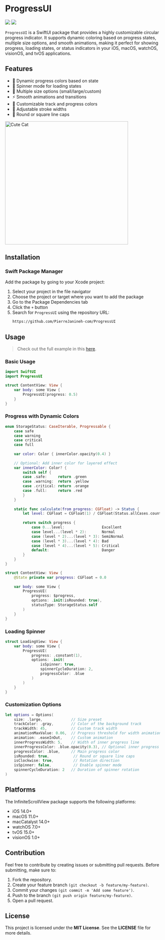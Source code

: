 # ProgressUI

[![](https://img.shields.io/endpoint?url=https%3A%2F%2Fswiftpackageindex.com%2Fapi%2Fpackages%2Fpierrejanineh-com%2FProgressUI%2Fbadge%3Ftype%3Dswift-versions)](https://swiftpackageindex.com/pierrejanineh-com/ProgressUI)
[![](https://img.shields.io/endpoint?url=https%3A%2F%2Fswiftpackageindex.com%2Fapi%2Fpackages%2Fpierrejanineh-com%2FProgressUI%2Fbadge%3Ftype%3Dplatforms)](https://swiftpackageindex.com/pierrejanineh-com/ProgressUI)

`ProgressUI` is a SwiftUI package that provides a highly customizable circular progress indicator. It supports dynamic coloring based on progress states, multiple size options, and smooth animations, making it perfect for showing progress, loading states, or status indicators in your iOS, macOS, watchOS, visionOS, and tvOS applications.

## Features
- 🎨 Dynamic progress colors based on state
- 🔄 Spinner mode for loading states
- 📏 Multiple size options (small/large/custom)
- ⚡️ Smooth animations and transitions
- 🎯 Customizable track and progress colors
- 📐 Adjustable stroke widths
- 🔲 Round or square line caps

<img src="https://github.com/PierreJanineh-com/ProgressUI/example.gif" alt="Cute Cat" width="400" />

## Installation

### Swift Package Manager
Add the package by going to your Xcode project:
1. Select your project in the file navigator
2. Choose the project or target where you want to add the package
3. Go to the Package Dependencies tab
4. Click the `+` button
5. Search for `ProgressUI` using the repository URL:
    ```bash
    https://github.com/PierreJanineh-com/ProgressUI
    ```

## Usage
> Check out the full example in this [here](https://github.com/PierreJanineh-com/ProgressUI/Example).

### Basic Usage
``` swift
import SwiftUI
import ProgressUI

struct ContentView: View {
    var body: some View {
        ProgressUI(progress: 0.5)
    }
}
```

### Progress with Dynamic Colors
``` swift
enum StorageStatus: CaseIterable, Progressable {
    case safe
    case warning
    case critical
    case full
    
    var color: Color { innerColor.opacity(0.4) }
    
    // Optional: Add inner color for layered effect
    var innerColor: Color? {
        switch self {
        case .safe:     return .green
        case .warning:  return .yellow
        case .critical: return .orange
        case .full:     return .red
        }
    }
    
    static func calculate(from progress: CGFloat) -> Status {
        let level: CGFloat = CGFloat(1) / CGFloat(Status.allCases.count)
        
        return switch progress {
            case 0...level:                 Excellent
            case level...(level * 2):       Normal
            case (level * 2)...(level * 3): SemiNormal
            case (level * 3)...(level * 4): Bad
            case (level * 4)...(level * 5): Critical
            default:                        Danger
        }
    }
}

struct ContentView: View {
    @State private var progress: CGFloat = 0.0
    
    var body: some View {
        ProgressUI(
            progress: $progress,
            options: .init(isRounded: true),
            statusType: StorageStatus.self
        )
    }
}
```

### Loading Spinner
``` swift
struct LoadingView: View {
    var body: some View {
        ProgressUI(
            progress: .constant(1),
            options: .init(
                isSpinner: true,
                spinnerCycleDuration: 2,
                progressColor: .blue
            )
        )
    }
}
```

### Customization Options
``` swift
let options = Options(
    size: .large,             // Size preset
    trackColor: .gray,        // Color of the background track
    trackWidth: 45,           // Custom track width
    animationMaxValue: 0.06,  // Progress threshold for width animation
    animation: .easeInOut,    // Custom animation
    innerProgressWidth: 5,    // Width of inner progress line
    innerProgressColor: .blue.opacity(0.3), // Optional inner progress color
    progressColor: .blue,     // Main progress color
    isRounded: true,           // Round or square line caps
    isClockwise: true,         // Rotation direction
    isSpinner: false,          // Enable spinner mode
    spinnerCycleDuration: 2   // Duration of spinner rotation
)
```

## Platforms
The InfiniteScrollView package supports the following platforms:
- iOS 14.0+
- macOS 11.0+
- macCatalyst 14.0+
- watchOS 7.0+
- tvOS 15.0+
- visionOS 1.0+

## Contribution
Feel free to contribute by creating issues or submitting pull requests. Before submitting, make sure to:
1.  Fork the repository.
2.  Create your feature branch `(git checkout -b feature/my-feature)`.
3.  Commit your changes `(git commit -m 'Add some feature')`.
4.  Push to the branch `(git push origin feature/my-feature)`.
5.  Open a pull request.

## License
This project is licensed under the **MIT License**. See the **LICENSE** file for more details.

